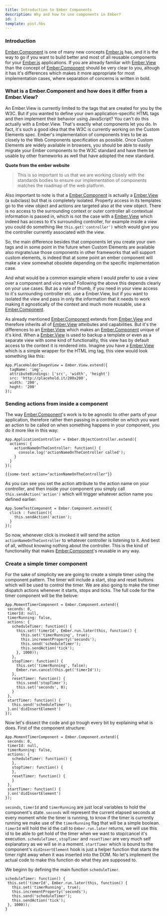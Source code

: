 ```yaml
---
title: Introduction to Ember Components
description: Why and how to use components in Ember?
id: 1
template: post.hbs
---
```


### Introduction

<a href="http://emberjs.com/api/classes/Ember.Component.html" target="_blank">Ember.Component</a> is one of many new concepts <a href="http://emberjs.com/" target="_blank">Ember.js</a> has, and it is the way to go if you want to build better and most of all reusable components for your <a href="http://emberjs.com/" target="_blank">Ember.js</a> applications. If you are already familiar with <a href="http://emberjs.com/api/classes/Ember.View.html" target="_blank">Ember.View</a> than the concept of <a href="http://emberjs.com/api/classes/Ember.Component.html" target="_blank">Ember.Component</a> should be very clear to you, altough it has it's differences which makes it more appropriate for most implementation cases, where separation of concerns is written in bold.


### What is a Ember.Component and how does it differ from a Ember.View?

An Ember.View is currently limited to the tags that are created for you by the W3C. But if you wanted to define your own application-specific HTML tags and then implement their behavior using JavaScript? You can't do this actually with a Ember.View. That's exactly what components let you do. In fact, it's such a good idea that the W3C is currently working on the Custom Elements spec. Ember's implementation of components tries to be as closely to the Web Components specification as possible. Once Custom Elements are widely available in browsers, you should be able to easily migrate your Ember components to the W3C standard and have them be usable by other frameworks as well that have adopted the new standard.

**Quote from the ember website**

> This is so important to us that we are working closely with the standards bodies to ensure our implementation of components matches the roadmap of the web platform.

Also important to note is that a <a href="http://emberjs.com/api/classes/Ember.Component.html" target="_blank">Ember.Component</a> is actually a <a href="http://emberjs.com/api/classes/Ember.View.html" target="_blank">Ember.View</a> (a subclass) but that is completely isolated. Property access in its templates go to the view object and actions are targeted also at the view object. There is no access to the surrounding context or outer controller all contextual information is passed in, which is not the case with a <a href="http://emberjs.com/api/classes/Ember.View.html" target="_blank">Ember.View</a> which indeed has access to it's surrounding controller, for example inside a view you could do something like `this.get('controller')` which would give you the controller currently associated with the view.

So, the main difference besides that components let you create your own tags and in some point in the future when Custom Elements are available also migrate/use those components in other frameworks that will support custom elements, is indeed that at some point an ember component will make a view somewhat obsolete depending on the specific implementation case.

And what would be a common example where I would prefer to use a view over a component and vice versa? Following the above this depends clearly on your use cases. But as a rule of thumb, if you need in your view access to it's surrounding controller etc. use a Ember.View, but if you want to isolated the view and pass in only the information that it needs to work making it agnostically of the context and much more reusable, use a <a href="http://emberjs.com/api/classes/Ember.Component.html" target="_blank">Ember.Component</a>.

As already mentioned <a href="http://emberjs.com/api/classes/Ember.Component.html" target="_blank">Ember.Component</a> extends from <a href="http://emberjs.com/api/classes/Ember.View.html" target="_blank">Ember.View</a> and therefore inherits all of <a href="http://emberjs.com/api/classes/Ember.View.html" target="_blank">Ember.View</a> atteibutes and capabilities. But it's the differences to an <a href="http://emberjs.com/api/classes/Ember.View.html" target="_blank">Ember.View</a> which makes an <a href="http://emberjs.com/api/classes/Ember.Component.html" target="_blank">Ember.Component</a> unique of it's kind. When a <a href="http://emberjs.com/api/classes/Ember.View.html" target="_blank">Ember.View</a> is used to backup a template or even as a separate view with some kind of functionality, this view has by default access to the context it is rendered into. Imagine you have a <a href="http://emberjs.com/api/classes/Ember.View.html" target="_blank">Ember.View</a> which is a simple wrapper for the HTML img tag, this view would look something like this:

```[.language-javascript]
App.PlaceHolderImageView = Ember.View.extend({
  tagName: 'img',
  attributeBindings: ['src', 'width', 'height']
  src: 'http://placehold.it/200x200',
  width: '200',
  heght: '200'
});
```

### Sending actions from inside a component

The way <a href="http://emberjs.com/api/classes/Ember.Component.html" target="_blank">Ember.Component</a>'s work is to be agnostic to other parts of your application, therefore rather then passing in a controller on which you want an action to be called on when something happens in your component, you do it more like in this way:

```[.language-javascript]
App.ApplicationController = Ember.ObjectController.extend({
  actions: {
    actionNameOnTheController: function() {
      console.log('actionNameOnTheController called');
    }
  }
});
```
```[.language-html]
{{some-test action="actionNameOnTheController"}}
```

As you can see you set the action attribute to the action name on your controller, and then inside your component you simply call `this.sendAction('action')` which will trigger whatever action name you defined earlier:

```[.language-javascript]
App.SomeTestComponent = Ember.Component.extend({
  click : function(){
    this.sendAction('action');
  }
});
```

So now, whenever click is invoked it will send the action `actionNameOnTheController` to whatever controller is listening to it. And best of all, without knowing nothing about the controller. This is the kind of functionality that makes <a href="http://emberjs.com/api/classes/Ember.Component.html" target="_blank">Ember.Component</a>'s reusable in any way.

### Create a simple timer component

For the sake of simplicity we are going to create a simple timer using the component pattern. The timer will include a start, stop and reset buttons which will be used to control the timer. We are also going to make the timer dispatch actions whenever it starts, stops and ticks. The full code for the timer component will be the belove:

 ```[.language-javascript]
 App.MomentTimerComponent = Ember.Component.extend({
  seconds: 0,
  timerId: null,
  timerRunning: false,
  actions: {
    scheduleTimer: function() {
      this.set('timerId', Ember.run.later(this, function() {
        this.set('timerRunning', true);
        this.incrementProperty('seconds');
        this.send('scheduleTimer');
        this.sendAction('tick');
      }, 1000));
    },
    stopTimer: function() {
      this.set('timerRunning', false);
      Ember.run.cancel(this.get('timerId'));
    },
    resetTimer: function() {
      this.send('stopTimer');
      this.set('seconds', 0);
    }
  },
  startTimer: function() {
    this.send('scheduleTimer');
  }.on('didInsertElement')
});
 ```
 
 Now let's dissect the code and go trough every bit by explaining what is does. First of the component structure:
 
 ```[.language-javascript]
 App.MomentTimerComponent = Ember.Component.extend({
  seconds: 0,
  timerId: null,
  timerRunning: false,
  actions: {
    scheduleTimer: function() {
    },
    stopTimer: function() {
    },
    resetTimer: function() {
    }
  },
  startTimer: function() {
  }.on('didInsertElement')
});
 ```
`seconds`, `timerId` and `timerRunning` are just local variables to hold the component's state. `seconds` will represent the current elapsed seconds at every moment while the timer is running, to know if the timer is currently running we make use of the `timerRunning` flag that will be a simple boolean. `timerId` will hold the id the call to `Ember.run.later` returns, we will use this id to be able to get hold of the timer when we want to stop/cancel it's execution. `scheduleTimer`, `stopTimer` and `resetTimer` are very much self explanatory as we will se in a moment. `startTimer` which is bound to the component's `didInsertElement` hook is just a helper function that starts the timer right away when it was inserted into the DOM. No let's implement the actual code to make this function do what they are supposed to.

We beginn by defining the main function `scheduleTimer`.

 ```[.language-javascript]
scheduleTimer: function() {
  this.set('timerId', Ember.run.later(this, function() {
    this.set('timerRunning', true);
    this.incrementProperty('seconds');
    this.send('scheduleTimer');
    this.sendAction('tick');
  }, 1000));
}
```